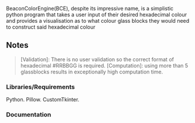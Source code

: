 BeaconColorEngine(BCE), despite its impressive name, is a simplistic python program that takes a user input of their desired hexadecimal colour and provides a visualisation as to what colour glass blocks they would need to construct said hexadecimal colour

## Notes

> [Validation]: There is no user validation so the correct format of hexadecimal #RRBBGG is required.
  [Computation]: using more than 5 glassblocks results in exceptionally high computation time.

### Libraries/Requirements
Python.
Pillow.
CustomTkinter.

### Documentation

